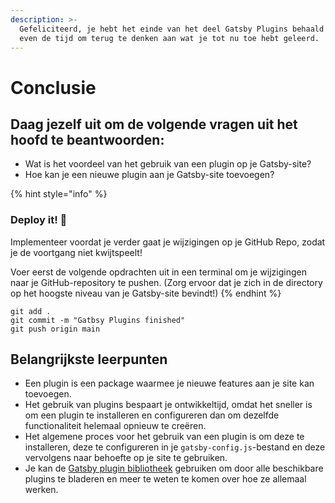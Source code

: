 ```yaml
---
description: >-
  Gefeliciteerd, je hebt het einde van het deel Gatsby Plugins behaald! 🥳Neem
  even de tijd om terug te denken aan wat je tot nu toe hebt geleerd.
---
```


# Conclusie

## Daag jezelf uit om de volgende vragen uit het hoofd te beantwoorden:

* Wat is het voordeel van het gebruik van een plugin op je Gatsby-site?&#x20;
* Hoe kan je een nieuwe plugin aan je Gatsby-site toevoegen?&#x20;

{% hint style="info" %}
### Deploy it! 🚀

Implementeer voordat je verder gaat je wijzigingen op je GitHub Repo, zodat je de voortgang niet kwijtspeelt!

Voer eerst de volgende opdrachten uit in een terminal om je wijzigingen naar je GitHub-repository te pushen. (Zorg ervoor dat je zich in de directory op het hoogste niveau van je Gatsby-site bevindt!)
{% endhint %}

```
git add .
git commit -m "Gatbsy Plugins finished"
git push origin main
```

## Belangrijkste leerpunten

* Een plugin is een package waarmee je nieuwe features aan je site kan toevoegen.&#x20;
* Het gebruik van plugins bespaart je ontwikkeltijd, omdat het sneller is om een plugin te installeren en configureren dan om dezelfde functionaliteit helemaal opnieuw te creëren.&#x20;
* Het algemene proces voor het gebruik van een plugin is om deze te installeren, deze te configureren in je `gatsby-config.js`-bestand en deze vervolgens naar behoefte op je site te gebruiken.
* Je kan de [Gatsby plugin bibliotheek](https://www.gatsbyjs.com/plugins) gebruiken om door alle beschikbare plugins te bladeren en meer te weten te komen over hoe ze allemaal werken.
